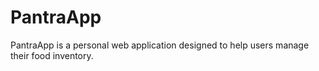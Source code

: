 
# PantraApp

PantraApp is a personal web application designed to help users manage their food inventory.
